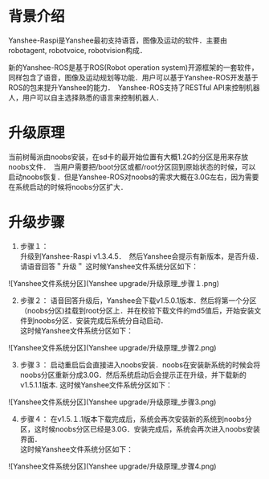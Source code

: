 # 背景介绍

Yanshee-Raspi是Yanshee最初支持语音，图像及运动的软件．主要由robotagent, robotvoice, robotvision构成．

新的Yanshee-ROS是基于ROS(Robot operation system)开源框架的一套软件，同样包含了语音，图像及运动规划等功能．用户可以基于Yanshee-ROS开发基于ROS的包来提升Yanshee的能力．　Yanshee-ROS支持了RESTful API来控制机器人，用户可以自主选择熟悉的语言来控制机器人．

# 升级原理
当前树莓派由noobs安装，在sd卡的最开始位置有大概1.2G的分区是用来存放noobs文件．　当用户需要把/boot分区或都/root分区回到原始状态的时候，可以启动noobs恢复．但是Yanshee-ROS对noobs的需求大概在3.0G左右，因为需要在系统启动的时候将noobs分区扩大．  

# 升级步骤

1. 步骤１：  
升级到Yanshee-Raspi v1.3.4.5．　然后Yanshee会提示有新版本，是否升级．　请语音回答＂升级＂
这时候Yanshee文件系统分区如下：  

![Yanshee文件系统分区](Yanshee upgrade/升级原理_步骤１.png)

2. 步骤２：
语音回答升级后，Yanshee会下载v1.5.0.1版本．然后将第一个分区（noobs分区)挂载到root分区上．并在校验下载文件的md5值后，开始安装文件到noobs分区．安装完成后系统分自动启动．  
这时候Yanshee文件系统分区如下：　　

![Yanshee文件系统分区](Yanshee upgrade/升级原理_步骤2.png)

3. 步骤３：
启动重启后会直接进入noobs安装．noobs在安装新系统的时候会将noobs分区重新分成3.0G．然后系统启动后会提示正在升级，并下载新的v1.5.1.1版本.
这时候Yanshee文件系统分区如下：　　

![Yanshee文件系统分区](Yanshee upgrade/升级原理_步骤3.png)

4. 步骤４：
在v1.5.１.1版本下载完成后，系统会再次安装新的系统到noobs分区，这时候noobs分区已经是3.0G．安装完成后，系统会再次进入noobs安装界面．  
这时候Yanshee文件系统分区如下：　　

![Yanshee文件系统分区](Yanshee upgrade/升级原理_步骤4.png)
